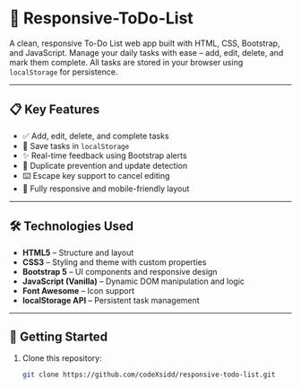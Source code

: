 # 📝 Responsive-ToDo-List

A clean, responsive To-Do List web app built with HTML, CSS, Bootstrap, and JavaScript. Manage your daily tasks with ease – add, edit, delete, and mark them complete. All tasks are stored in your browser using `localStorage` for persistence.

---

## 📋 Key Features

- ✅ Add, edit, delete, and complete tasks  
- 💾 Save tasks in `localStorage`  
- ✨ Real-time feedback using Bootstrap alerts  
- 🧠 Duplicate prevention and update detection  
- ⌨️ Escape key support to cancel editing  
- 📱 Fully responsive and mobile-friendly layout

---

## 🛠️ Technologies Used

- **HTML5** – Structure and layout  
- **CSS3** – Styling and theme with custom properties  
- **Bootstrap 5** – UI components and responsive design  
- **JavaScript (Vanilla)** – Dynamic DOM manipulation and logic  
- **Font Awesome** – Icon support  
- **localStorage API** – Persistent task management

---

## 🚀 Getting Started

1. Clone this repository:
   ```bash
   git clone https://github.com/codeXsidd/responsive-todo-list.git
